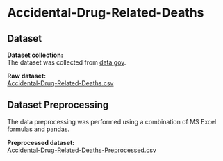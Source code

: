 # Accidental-Drug-Related-Deaths

## Dataset

**Dataset collection:**  
The dataset was collected from [data.gov](https://catalog.data.gov/dataset/accidental-drug-related-deaths-2012-2018).

**Raw dataset:**  
[Accidental-Drug-Related-Deaths.csv](https://github.com/suryapraneeth18/Accidental-Drug-Related-Deaths/blob/main/Accidental_Drug_Related_Deaths_2012-2022.csv)

## Dataset Preprocessing

The data preprocessing was performed using a combination of MS Excel formulas and pandas.

**Preprocessed dataset:**  
[Accidental-Drug-Related-Deaths-Preprocessed.csv](https://github.com/suryapraneeth18/Accidental-Drug-Related-Deaths/blob/main/preprocessed_drugs_dataset.csv)
